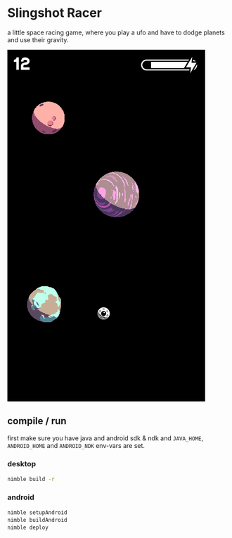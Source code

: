 # Slingshot Racer

a little space racing game, where you play a ufo and have to dodge planets and use their gravity.

![Screenshot](https://raw.githubusercontent.com/choltreppe/slingshot_race/master/screenshot.png)

## compile / run

first make sure you have java and android sdk & ndk and `JAVA_HOME`, `ANDROID_HOME` and `ANDROID_NDK` env-vars are set.

### desktop
```sh
nimble build -r
```

### android
```sh
nimble setupAndroid
nimble buildAndroid
nimble deploy
```
